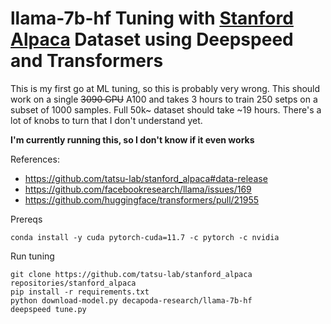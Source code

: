 # llama-7b-hf Tuning with [Stanford Alpaca](https://github.com/tatsu-lab/stanford_alpaca) Dataset using Deepspeed and Transformers

This is my first go at ML tuning, so this is probably very wrong. This should work on a single ~~3090 GPU~~ A100 and takes 3 hours to train 250 setps on a subset of 1000 samples. Full 50k~ dataset should take ~19 hours. There's a lot of knobs to turn that I don't understand yet.

**I'm currently running this, so I don't know if it even works**

References:
 - https://github.com/tatsu-lab/stanford_alpaca#data-release
 - https://github.com/facebookresearch/llama/issues/169
 - https://github.com/huggingface/transformers/pull/21955 

Prereqs
```
conda install -y cuda pytorch-cuda=11.7 -c pytorch -c nvidia
```

Run tuning
```
git clone https://github.com/tatsu-lab/stanford_alpaca repositories/stanford_alpaca
pip install -r requirements.txt
python download-model.py decapoda-research/llama-7b-hf
deepspeed tune.py
```
